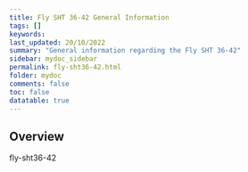 ```yaml
---
title: Fly SHT 36-42 General Information
tags: []
keywords: 
last_updated: 20/10/2022
summary: "General information regarding the Fly SHT 36-42"
sidebar: mydoc_sidebar
permalink: fly-sht36-42.html
folder: mydoc
comments: false
toc: false
datatable: true
---
```

## Overview 
fly-sht36-42